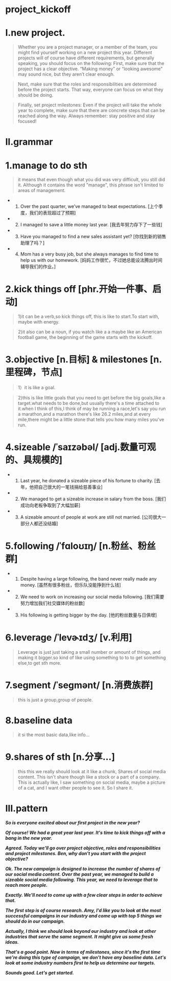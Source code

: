 # project_kickoff
# I.new project.
> Whether you are a project manager, or a member of the team, you might find yourself working on a new project this year. Different projects will of course have different requirements, but generally speaking, you should focus on the following: First, make sure that the project has a clear objective. “Making money” or “looking awesome” may sound nice, but they aren’t clear enough. 

> Next, make sure that the roles and responsibilities are determined before the project starts. That way, everyone can focus on what they should be doing. 

> Finally, set project milestones: Even if the project will take the whole year to complete, make sure that there are concrete steps that can be reached along the way. Always remember: stay positive and stay focused!

# II.grammar
# 1.manage to do sth
>  it means that even though what you did was very difficult, you still did it. Although it contains the word "manage", this phrase isn't limited to areas of management.

- 1. Over the past quarter, we’ve managed to beat expectations. [上个季度，我们的表现超过了预期]

- 2. I managed to save a little money last year. [我去年努力存下了一些钱]

- 3. Have you managed to find a new sales assistant yet? [你找到新的销售助理了吗？]

- 4. Mom has a very busy job, but she always manages to find time to help us with our homework. [妈妈工作很忙，不过她总能设法腾出时间辅导我们的作业。]

# 2.kick things off [phr.开始一件事、启动]
> 1)it can be a verb,so kick things off, this is like to start.To start with, maybe with energy.

> 2)it also can be a noun, if you watch like a a maybe like an American football game, the beginning of the game starts with the kickoff.

# 3.objective [n.目标] & milestones [n.里程碑，节点]
> 1）it is like a goal.

> 2)this is like little goals that you need to get before the big goals,like a target.what needs to be done,but usually there's a time attached to it.when I think of this,I think of may be running a race,let's say you run a marathon,and a marathon there's like 26.2 miles,and at every mile,there might be a little stone that tells you how many miles you've run.

# 4.sizeable /ˈsaɪzəbəl/ [adj.数量可观的、具规模的]

- 1. Last year, he donated a sizeable piece of his fortune to charity. [去年，他把自己很大的一笔钱捐给慈善事业]

- 2. We managed to get a sizeable increase in salary from the boss. [我们成功向老板争取到了大幅加薪]

- 3. A sizeable amount of people at work are still not married. [公司很大一部分人都还没结婚]

# 5.following /ˈfɑloʊɪŋ/ [n.粉丝、粉丝群]
- 1. Despite having a large following, the band never really made any money. [虽然有很多粉丝，但乐队没能挣到什么钱]

- 2. We need to work on increasing our social media following. [我们需要努力增加我们社交媒体的粉丝数]

- 3. His following is getting bigger by the day. [他的粉丝数量与日俱增]

# 6.leverage /ˈlevɚɪdʒ/ [v.利用]
> Leverage is just just taking a small number or amount of things, and making it bigger.so kind of like using something to to to get something else,to get sth more.

# 7.segment /ˈseɡmənt/ [n.消费族群]
> this is just a group,group of people.

# 8.baseline data 
> it si the most basic data,like info...

# 9.shares of sth [n.分享...]
> this this we really should look at it like a chunk, Shares of social media content. This isn't share though like a stock or a part of a company. This is actually like,  I saw something on social media, maybe a picture of a cat, and I want other people to see it. So I share it.

# III.pattern
***So is everyone excited about our first project in the new year?***

***Of course! We had a great year last year. It's time to kick things off with a bang in the new year.***

***Agreed. Today we'll go over project objective, roles and responsibilities and project milestones. Ben, why don't you start with the project objective?***

***Ok. The new campaign is designed to increase the number of shares of our social media content. Over the past year, we managed to build a sizeable social media following. This year, we need to leverage that to reach more people.***

***Exactly. We'll need to come up with a few clear steps in order to achieve that.***

***The first step is of course research. Amy, I'd like you to look at the most successful campaigns in our industry and come up with top 5 things we should do in our campaign.***

***Actually, I think we should look beyond our industry and look at other industries that serve the same segment. It might give us some fresh ideas.***

***That's a good point. Now in terms of milestones, since it's the first time we're doing this type of campaign, we don't have any baseline data. Let's look at some industry numbers first to help us determine our targets.***

***Sounds good. Let's get started.***






